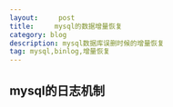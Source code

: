 ```yaml
---
layout:     post
title:     mysql的数据增量恢复 
category: blog
description: mysql数据库误删时候的增量恢复
tag: mysql,binlog,增量恢复
---
```


## mysql的日志机制
